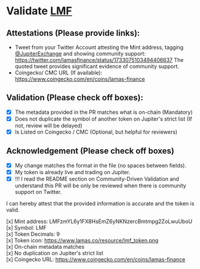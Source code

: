 # Validate [LMF](https://solscan.io/token/LMFzmYL6y1FX8HsEmZ6yNKNzercBmtmpg2ZoLwuUboU)

## Attestations (Please provide links):
- Tweet from your Twitter Account attesting the Mint address, tagging [@JupiterExchange](https://twitter.com/JupiterExchange) and showing community support: https://twitter.com/lamasfinance/status/1733075103494406637 The quoted tweet provides significant evidence of community support.
- Coingecko/ CMC URL (If available): https://www.coingecko.com/en/coins/lamas-finance

## Validation (Please check off boxes):
- [x] The metadata provided in the PR matches what is on-chain (Mandatory)
- [x] Does not duplicate the symbol of another token on Jupiter's strict list (If not, review will be delayed)
- [x] Is Listed on Coingecko / CMC (Optional, but helpful for reviewers)  

## Acknowledgement (Please check off boxes)
- [x] My change matches the format in the file (no spaces between fields).
- [x] My token is already live and trading on Jupiter.
- [x] !!! I read the README section on Community-Driven Validation and understand this PR will be only be reviewed when there is community support on Twitter.

I can hereby attest that the provided information is accurate and the token is valid.

[x] Mint address: LMFzmYL6y1FX8HsEmZ6yNKNzercBmtmpg2ZoLwuUboU  
[x] Symbol: LMF  
[x] Token Decimals: 9  
[x] Token icon: https://www.lamas.co/resource/lmf_token.png  
[x] On-chain metadata matches  
[x] No duplication on Jupiter's strict list  
[x] Coingecko URL: https://www.coingecko.com/en/coins/lamas-finance  
